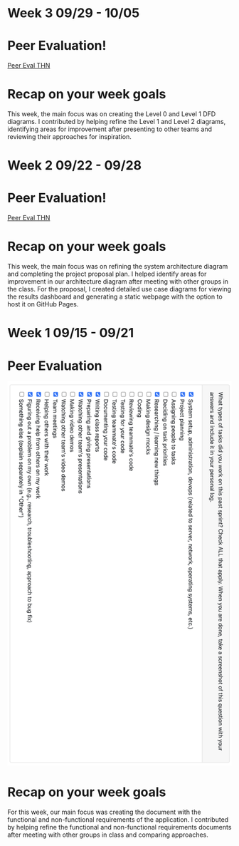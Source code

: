# Week 3 09/29 - 10/05

# Peer Evaluation!
[Peer Eval THN](./log_images/personal_log_imgs/tawana/tawana_week5_log.png)

# Recap on your week goals
This week, the main focus was on creating the Level 0 and Level 1 DFD diagrams. I contributed by helping refine the Level 1 and Level 2 diagrams, identifying areas for improvement after presenting to other teams and reviewing their approaches for inspiration.

# Week 2 09/22 - 09/28

# Peer Evaluation!
[Peer Eval THN](./log_images/personal_log_imgs/tawana/tawana_week4_log.png)

# Recap on your week goals
This week, the main focus was on refining the system architecture diagram and completing the project proposal plan. I helped identify areas for improvement in our architecture diagram after meeting with other groups in the class. For the proposal, I created detailed use case diagrams for viewing the results dashboard and generating a static webpage with the option to host it on GitHub Pages.


# Week 1 09/15 - 09/21

# Peer Evaluation
![Peer Eval THN](./log_images/personal_log_imgs/tawana/tawana_week3_log.png)

# Recap on your week goals
For this week, our main focus was creating the document with the functional and non-functional requirements of the application. I contributed by helping refine the functional and non-functional requirements documents after meeting with other groups in class and comparing approaches. 
